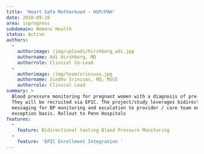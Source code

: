 ```yaml
---
title: 'Heart Safe Motherhood - HUP/PAH'
date: 2018-09-18
area: inprogress
subdomain: Womens Health
status: Active
authors:
  - 
    authorimage: /img/uploads/hirshberg_adi.jpg
    authorname: Adi Hirshberg, MD
    authorrole: Clinical Co-Lead
  - 
    authorimage: /img/team/srinivas.jpg
    authorname: Sindhu Srinivas, MD, MSCE
    authorrole: Clinical Lead
summary: >
  Blood pressure monitoring for pregnant women with a diagnosis of pre-eclampsia.
  They will be recruited via EPIC. The project/study leverages bidirectional
  messaging for BP monitoring and escalation to provider / care team on an
  exception basis. Rollout to Penn Hospitals
features:
  - 
    feature: Bidirectional texting Blood Pressure Monitoring
  - 
    feature: 'EPIC Enrollment Integration '
---
```

